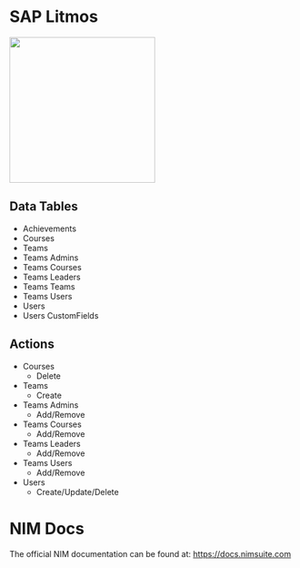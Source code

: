 # SAP Litmos

<img src="https://github.com/Tools4ever-NIM/NIM-System-REST-SAP-Litmos/assets/24281600/8d5e206f-de7d-4030-94cb-b95a6b796692" width="256px" />

## Data Tables
- Achievements
- Courses
- Teams
- Teams Admins
- Teams Courses
- Teams Leaders
- Teams Teams
- Teams Users
- Users
- Users CustomFields


## Actions
- Courses
    - Delete
- Teams
    - Create
- Teams Admins
    - Add/Remove
- Teams Courses
    - Add/Remove
- Teams Leaders
    - Add/Remove
- Teams Users
    - Add/Remove
- Users
    - Create/Update/Delete


# NIM Docs
The official NIM documentation can be found at: https://docs.nimsuite.com
